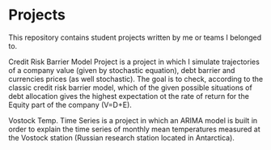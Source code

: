 # Projects
This repository contains student projects written by me or teams I belonged to.


Credit Risk Barrier Model Project is a project in which I simulate trajectories of a company value (given by stochastic equation), debt barrier and currencies prices (as well stochastic). The goal is to check, according to the classic credit risk barrier model, which of the given possible situations of debt allocation gives the highest expectation ot the rate of return for the Equity part of the company (V=D+E).


Vostock Temp. Time Series is a project in which an ARIMA model is built in order to explain the time series of monthly mean temperatures measured at the Vostock station (Russian research station located in Antarctica). 
